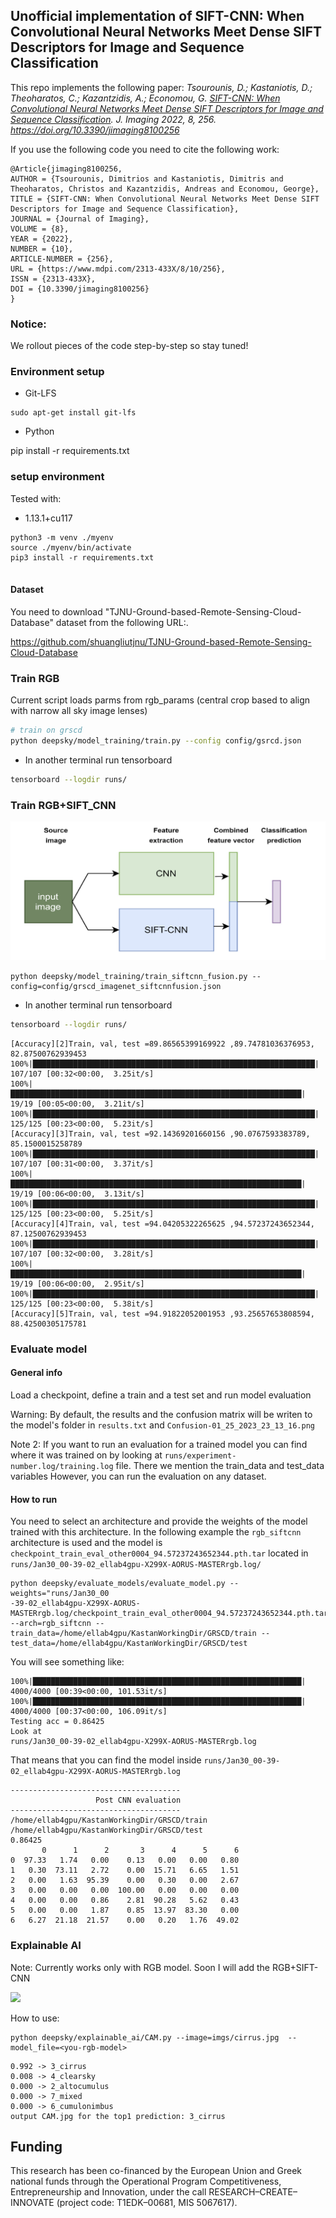 ## Unofficial implementation of SIFT-CNN: When Convolutional Neural Networks Meet Dense SIFT Descriptors for Image and Sequence Classification

This repo implements the following paper:
<em>
Tsourounis, D.; Kastaniotis, D.; Theoharatos, C.; Kazantzidis, A.; Economou, G. [SIFT-CNN: When Convolutional Neural Networks Meet Dense SIFT Descriptors for Image and Sequence Classification](https://www.mdpi.com/2313-433X/8/10/256). J. Imaging 2022, 8, 256. https://doi.org/10.3390/jimaging8100256
</em>

If you use the following code you need to cite the following work:

```
@Article{jimaging8100256,
AUTHOR = {Tsourounis, Dimitrios and Kastaniotis, Dimitris and Theoharatos, Christos and Kazantzidis, Andreas and Economou, George},
TITLE = {SIFT-CNN: When Convolutional Neural Networks Meet Dense SIFT Descriptors for Image and Sequence Classification},
JOURNAL = {Journal of Imaging},
VOLUME = {8},
YEAR = {2022},
NUMBER = {10},
ARTICLE-NUMBER = {256},
URL = {https://www.mdpi.com/2313-433X/8/10/256},
ISSN = {2313-433X},
DOI = {10.3390/jimaging8100256}
}
```
 

### Notice:
We rollout pieces of the code step-by-step so stay tuned! 


### Environment setup

- Git-LFS
```
sudo apt-get install git-lfs
```

- Python


pip install -r requirements.txt



### setup environment

Tested with:
- 1.13.1+cu117

```
python3 -m venv ./myenv
source ./myenv/bin/activate
pip3 install -r requirements.txt


``` 

#### Dataset

You need to download "TJNU-Ground-based-Remote-Sensing-Cloud-Database" dataset from the following URL:.

https://github.com/shuangliutjnu/TJNU-Ground-based-Remote-Sensing-Cloud-Database



### Train RGB

Current script loads parms from rgb_params (central crop based to align with narrow all sky image lenses)

```bash
# train on grscd 
python deepsky/model_training/train.py --config config/gsrcd.json
```

- In another terminal run tensorboard

```bash
tensorboard --logdir runs/
```

### Train RGB+SIFT_CNN

![](imgs/rgb_siftcnn_fusion.png)
```
python deepsky/model_training/train_siftcnn_fusion.py --config=config/grscd_imagenet_siftcnnfusion.json 
```

- In another terminal run tensorboard

```bash
tensorboard --logdir runs/
```

```
[Accuracy][2]Train, val, test =89.86565399169922 ,89.74781036376953, 82.87500762939453
100%|███████████████████████████████████████████████████████████████| 107/107 [00:32<00:00,  3.25it/s]
100%|█████████████████████████████████████████████████████████████████| 19/19 [00:05<00:00,  3.21it/s]
100%|███████████████████████████████████████████████████████████████| 125/125 [00:23<00:00,  5.23it/s]
[Accuracy][3]Train, val, test =92.14369201660156 ,90.0767593383789, 85.1500015258789
100%|███████████████████████████████████████████████████████████████| 107/107 [00:31<00:00,  3.37it/s]
100%|█████████████████████████████████████████████████████████████████| 19/19 [00:06<00:00,  3.13it/s]
100%|███████████████████████████████████████████████████████████████| 125/125 [00:23<00:00,  5.25it/s]
[Accuracy][4]Train, val, test =94.04205322265625 ,94.57237243652344, 87.12500762939453
100%|███████████████████████████████████████████████████████████████| 107/107 [00:32<00:00,  3.28it/s]
100%|█████████████████████████████████████████████████████████████████| 19/19 [00:06<00:00,  2.95it/s]
100%|███████████████████████████████████████████████████████████████| 125/125 [00:23<00:00,  5.38it/s]
[Accuracy][5]Train, val, test =94.91822052001953 ,93.25657653808594, 88.42500305175781
```

### Evaluate model

#### General info
Load a checkpoint, define a train and a test set and run model evaluation

Warning: By default, the results and the confusion matrix will be writen to the model's folder in `results.txt` and `Confusion-01_25_2023_23_13_16.png`

Note 2: If you want to run an evaluation for a trained model you can find where it was trained on by looking at `runs/experiment-number.log/training.log` file. There we mention the train_data and test_data variables
However, you can run the evaluation on any dataset.

#### How to run


You need to select an architecture and provide the weights of the model trained with this architecture. 
In the following example the `rgb_siftcnn` architecture is used and the model is `checkpoint_train_eval_other0004_94.57237243652344.pth.tar` located in `runs/Jan30_00-39-02_ellab4gpu-X299X-AORUS-MASTERrgb.log/` 

```
python deepsky/evaluate_models/evaluate_model.py --weights="runs/Jan30_00
-39-02_ellab4gpu-X299X-AORUS-MASTERrgb.log/checkpoint_train_eval_other0004_94.57237243652344.pth.tar" --arch=rgb_siftcnn --train_data=/home/ellab4gpu/KastanWorkingDir/GRSCD/train --test_data=/home/ellab4gpu/KastanWorkingDir/GRSCD/test    
```

You will see something like:
```
100%|████████████████████████████████████████████████████████████| 4000/4000 [00:39<00:00, 101.53it/s]
100%|████████████████████████████████████████████████████████████| 4000/4000 [00:37<00:00, 106.09it/s]
Testing acc = 0.86425
Look at
runs/Jan30_00-39-02_ellab4gpu-X299X-AORUS-MASTERrgb.log
```

That means that you can find the model inside `runs/Jan30_00-39-02_ellab4gpu-X299X-AORUS-MASTERrgb.log`

```
-------------------------------------- 
                   Post CNN evaluation 
-------------------------------------- 
/home/ellab4gpu/KastanWorkingDir/GRSCD/train
/home/ellab4gpu/KastanWorkingDir/GRSCD/test
0.86425
       0      1      2       3      4      5      6
0  97.33   1.74   0.00    0.13   0.00   0.00   0.80
1   0.30  73.11   2.72    0.00  15.71   6.65   1.51
2   0.00   1.63  95.39    0.00   0.30   0.00   2.67
3   0.00   0.00   0.00  100.00   0.00   0.00   0.00
4   0.00   0.00   0.86    2.81  90.28   5.62   0.43
5   0.00   0.00   1.87    0.85  13.97  83.30   0.00
6   6.27  21.18  21.57    0.00   0.20   1.76  49.02
````


### Explainable AI

Note: Currently works only with RGB model.
Soon I will add the RGB+SIFT-CNN

![](imgs/CAM.jpg)
 
How to use:

```
python deepsky/explainable_ai/CAM.py --image=imgs/cirrus.jpg  --model_file=<you-rgb-model>
```

```
0.992 -> 3_cirrus
0.008 -> 4_clearsky
0.000 -> 2_altocumulus
0.000 -> 7_mixed
0.000 -> 6_cumulonimbus
output CAM.jpg for the top1 prediction: 3_cirrus
```
 

## Funding

This research has been co-financed by the European Union and Greek national funds through the Operational Program Competitiveness, Entrepreneurship and Innovation, under the call RESEARCH–CREATE–INNOVATE (project code: T1EDK–00681, MIS 5067617).